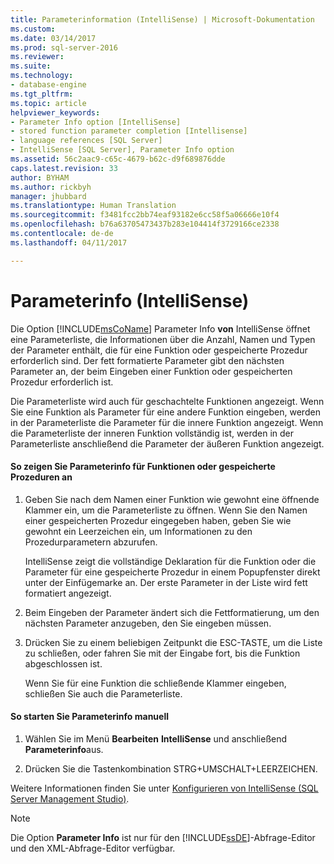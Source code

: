 ```yaml
---
title: Parameterinformation (IntelliSense) | Microsoft-Dokumentation
ms.custom: 
ms.date: 03/14/2017
ms.prod: sql-server-2016
ms.reviewer: 
ms.suite: 
ms.technology:
- database-engine
ms.tgt_pltfrm: 
ms.topic: article
helpviewer_keywords:
- Parameter Info option [IntelliSense]
- stored function parameter completion [Intellisense]
- language references [SQL Server]
- IntelliSense [SQL Server], Parameter Info option
ms.assetid: 56c2aac9-c65c-4679-b62c-d9f689876dde
caps.latest.revision: 33
author: BYHAM
ms.author: rickbyh
manager: jhubbard
ms.translationtype: Human Translation
ms.sourcegitcommit: f3481fcc2bb74eaf93182e6cc58f5a06666e10f4
ms.openlocfilehash: b76a63705473437b283e104414f3729166ce2338
ms.contentlocale: de-de
ms.lasthandoff: 04/11/2017

---
```

# <a name="parameter-info-intellisense"></a>Parameterinfo (IntelliSense)
  Die Option [!INCLUDE[msCoName](../../includes/msconame-md.md)] Parameter Info **von** IntelliSense öffnet eine Parameterliste, die Informationen über die Anzahl, Namen und Typen der Parameter enthält, die für eine Funktion oder gespeicherte Prozedur erforderlich sind. Der fett formatierte Parameter gibt den nächsten Parameter an, der beim Eingeben einer Funktion oder gespeicherten Prozedur erforderlich ist.  
  
 Die Parameterliste wird auch für geschachtelte Funktionen angezeigt. Wenn Sie eine Funktion als Parameter für eine andere Funktion eingeben, werden in der Parameterliste die Parameter für die innere Funktion angezeigt. Wenn die Parameterliste der inneren Funktion vollständig ist, werden in der Parameterliste anschließend die Parameter der äußeren Funktion angezeigt.  
  
#### <a name="to-view-parameter-info-for-functions-or-stored-procedures"></a>So zeigen Sie Parameterinfo für Funktionen oder gespeicherte Prozeduren an  
  
1.  Geben Sie nach dem Namen einer Funktion wie gewohnt eine öffnende Klammer ein, um die Parameterliste zu öffnen. Wenn Sie den Namen einer gespeicherten Prozedur eingegeben haben, geben Sie wie gewohnt ein Leerzeichen ein, um Informationen zu den Prozedurparametern abzurufen.  
  
     IntelliSense zeigt die vollständige Deklaration für die Funktion oder die Parameter für eine gespeicherte Prozedur in einem Popupfenster direkt unter der Einfügemarke an. Der erste Parameter in der Liste wird fett formatiert angezeigt.  
  
2.  Beim Eingeben der Parameter ändert sich die Fettformatierung, um den nächsten Parameter anzugeben, den Sie eingeben müssen.  
  
3.  Drücken Sie zu einem beliebigen Zeitpunkt die ESC-TASTE, um die Liste zu schließen, oder fahren Sie mit der Eingabe fort, bis die Funktion abgeschlossen ist.  
  
     Wenn Sie für eine Funktion die schließende Klammer eingeben, schließen Sie auch die Parameterliste.  
  
#### <a name="to-manually-start-parameter-info"></a>So starten Sie Parameterinfo manuell  
  
1.  Wählen Sie im Menü **Bearbeiten** **IntelliSense** und anschließend **Parameterinfo**aus.  
  
2.  Drücken Sie die Tastenkombination STRG+UMSCHALT+LEERZEICHEN.  
  
 Weitere Informationen finden Sie unter [Konfigurieren von IntelliSense &#40;SQL Server Management Studio&#41;](../../relational-databases/scripting/configure-intellisense-sql-server-management-studio.md).  
  
> [!NOTE]  
>  Die Option **Parameter Info** ist nur für den [!INCLUDE[ssDE](../../includes/ssde-md.md)]-Abfrage-Editor und den XML-Abfrage-Editor verfügbar.  
  
  
